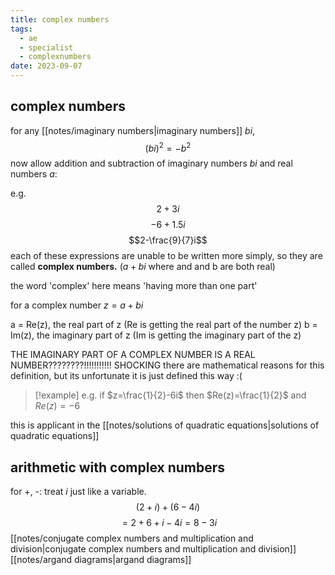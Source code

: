 ```yaml
---
title: complex numbers
tags:
  - ae
  - specialist
  - complexnumbers
date: 2023-09-07
---
```

## complex numbers
for any [[notes/imaginary numbers|imaginary numbers]] $bi$, $$(bi)^2=-b^2$$
now allow addition and subtraction of imaginary numbers $bi$ and real numbers $a$:

e.g. $$2+3i$$$$-6 + 1.5i$$ $$2-\frac{9}{7}i$$
each of these expressions are unable to be written more simply, so they are called **complex numbers.** ($a+bi$ where and and b are both real)

the word 'complex' here means 'having more than one part'

for a complex number $z=a+bi$

a = Re(z), the real part of z (Re is getting the real part of the number z)
b = Im(z), the imaginary part of z (Im is getting the imaginary part of the z)

THE IMAGINARY PART OF A COMPLEX NUMBER IS A REAL NUMBER????????!!!!!!!!!!! SHOCKING
there are mathematical reasons for this definition, but its unfortunate it is just defined this way :(

>[!example] e.g. if $z=\frac{1}{2}-6i$ then $Re(z)=\frac{1}{2}$ and $Re(z)=-6$

this is applicant in the [[notes/solutions of quadratic equations|solutions of quadratic equations]]

## arithmetic with complex numbers
for +, -:
treat $i$ just like a variable. $$(2+i)+(6-4i)$$$$=2+6+i-4i=8-3i$$
[[notes/conjugate complex numbers and multiplication and division|conjugate complex numbers and multiplication and division]]
[[notes/argand diagrams|argand diagrams]]